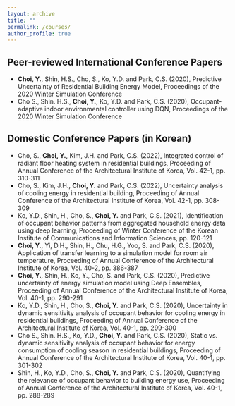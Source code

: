 ```yaml
---
layout: archive
title: ""
permalink: /courses/
author_profile: true
---
```


Peer-reviewed International Conference Papers
-----
* **Choi, Y.**, Shin, H.S., Cho, S., Ko, Y.D. and Park, C.S. (2020), Predictive Uncertainty of Residential Building Energy Model, Proceedings of the 2020 Winter Simulation Conference 
* Cho S., Shin. H.S., **Choi, Y.**, Ko, Y.D. and Park, C.S. (2020), Occupant-adaptive indoor environmental controller using DQN, Proceedings of the 2020 Winter Simulation Conference 

Domestic Conference Papers (in Korean)
-----
* Cho, S., **Choi, Y.**, Kim, J.H. and Park, C.S. (2022), Integrated control of radiant floor heating system in residential buildings, Proceeding of Annual Conference of the Architectural Institute of Korea, Vol. 42-1, pp. 310-311 
* Cho, S., Kim, J.H., **Choi, Y.** and Park, C.S. (2022), Uncertainty analysis of cooling energy in residential building, Proceeding of Annual Conference of the Architectural Institute of Korea, Vol. 42-1, pp. 308-309
* Ko, Y.D., Shin, H., Cho, S., **Choi, Y.** and Park, C.S. (2021), Identification of occupant behavior patterns from aggregated household energy data using deep learning, Proceeding of Winter Conference of the Korean Institute of Communications and Information Sciences, pp. 120-121 
* **Choi, Y.**, Yi, D.H., Shin, H., Chu, H.G., Yoo, S. and Park, C.S. (2020), Application of transfer learning to a simulation model for room air temperature, Proceeding of Annual Conference of the Architectural Institute of Korea, Vol. 40-2, pp. 386-387
* **Choi, Y.**, Shin, H., Ko, Y., Cho, S. and Park, C.S. (2020), Predictive uncertainty of energy simulation model using Deep Ensembles, Proceeding of Annual Conference of the Architectural Institute of Korea, Vol. 40-1, pp. 290-291
* Ko, Y.D., Shin, H., Cho, S., **Choi, Y.** and Park, C.S. (2020), Uncertainty in dynamic sensitivity analysis of occupant behavior for cooling energy in residential buildings, Proceeding of Annual Conference of the Architectural Institute of Korea, Vol. 40-1, pp. 299-300
* Cho S., Shin. H.S., Ko, Y.D., **Choi, Y.** and Park, C.S. (2020), Static vs. dynamic sensitivity analysis of occupant behavior for energy consumption of cooling season in residential buildings, Proceeding of Annual Conference of the Architectural Institute of Korea, Vol. 40-1, pp. 301-302 
* Shin, H., Ko, Y.D., Cho, S., **Choi, Y.** and Park, C.S. (2020), Quantifying the relevance of occupant behavior to building energy use, Proceeding of Annual Conference of the Architectural Institute of Korea, Vol. 40-1, pp. 288-289 
